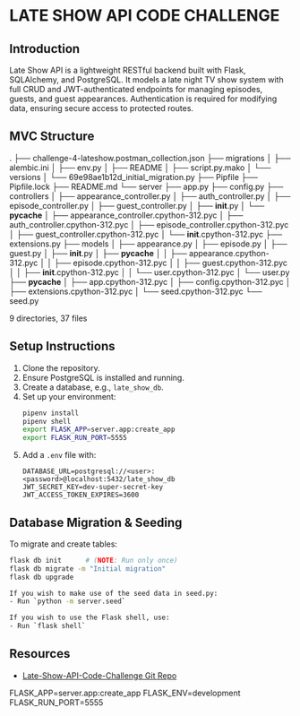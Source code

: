 # LATE SHOW API CODE CHALLENGE

## Introduction

Late Show API is a lightweight RESTful backend built with Flask, SQLAlchemy, and PostgreSQL. It models a late night TV show system with full CRUD and JWT-authenticated endpoints for managing episodes, guests, and guest appearances. Authentication is required for modifying data, ensuring secure access to protected routes.

## MVC Structure

.
├── challenge-4-lateshow.postman_collection.json
├── migrations
│   ├── alembic.ini
│   ├── env.py
│   ├── README
│   ├── script.py.mako
│   └── versions
│       └── 69e98ae1b12d_initial_migration.py
├── Pipfile
├── Pipfile.lock
├── README.md
└── server
    ├── app.py
    ├── config.py
    ├── controllers
    │   ├── appearance_controller.py
    │   ├── auth_controller.py
    │   ├── episode_controller.py
    │   ├── guest_controller.py
    │   ├── __init__.py
    │   └── __pycache__
    │       ├── appearance_controller.cpython-312.pyc
    │       ├── auth_controller.cpython-312.pyc
    │       ├── episode_controller.cpython-312.pyc
    │       ├── guest_controller.cpython-312.pyc
    │       └── __init__.cpython-312.pyc
    ├── extensions.py
    ├── models
    │   ├── appearance.py
    │   ├── episode.py
    │   ├── guest.py
    │   ├── __init__.py
    │   ├── __pycache__
    │   │   ├── appearance.cpython-312.pyc
    │   │   ├── episode.cpython-312.pyc
    │   │   ├── guest.cpython-312.pyc
    │   │   ├── __init__.cpython-312.pyc
    │   │   └── user.cpython-312.pyc
    │   └── user.py
    ├── __pycache__
    │   ├── app.cpython-312.pyc
    │   ├── config.cpython-312.pyc
    │   ├── extensions.cpython-312.pyc
    │   └── seed.cpython-312.pyc
    └── seed.py

9 directories, 37 files



## Setup Instructions

1. Clone the repository.
2. Ensure PostgreSQL is installed and running.
3. Create a database, e.g., `late_show_db`.
4. Set up your environment:
    ```bash
    pipenv install
    pipenv shell
    export FLASK_APP=server.app:create_app
    export FLASK_RUN_PORT=5555
    ```
5. Add a `.env` file with:
    ```env
    DATABASE_URL=postgresql://<user>:<password>@localhost:5432/late_show_db
    JWT_SECRET_KEY=dev-super-secret-key
    JWT_ACCESS_TOKEN_EXPIRES=3600
    ```

## Database Migration & Seeding

To migrate and create tables:
```bash
flask db init      # (NOTE: Run only once)
flask db migrate -m "Initial migration"
flask db upgrade

If you wish to make use of the seed data in seed.py:
- Run `python -m server.seed`

If you wish to use the Flask shell, use:
- Run `flask shell`
```


## Resources

- [Late-Show-API-Code-Challenge Git Repo](https://github.com/Silva-NK/Late-Show-API-Code-Challenge)

FLASK_APP=server.app:create_app
FLASK_ENV=development
FLASK_RUN_PORT=5555